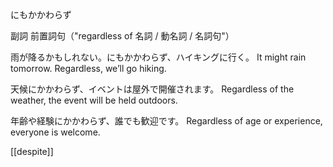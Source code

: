 にもかかわらず

副詞
前置詞句（"regardless of 名詞 / 動名詞 / 名詞句"）


雨が降るかもしれない。にもかかわらず、ハイキングに行く。
It might rain tomorrow. Regardless, we’ll go hiking.

天候にかかわらず、イベントは屋外で開催されます。
Regardless of the weather, the event will be held outdoors.

年齢や経験にかかわらず、誰でも歓迎です。
Regardless of age or experience, everyone is welcome.

[[despite]]
